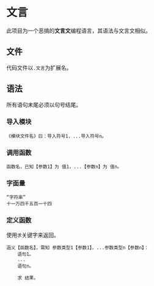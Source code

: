 # 文言

此项目为一个恶搞的**文言文**编程语言，其语法与文言文相似。

## 文件

代码文件以`.文言`为扩展名。

## 语法

所有语句末尾必须以句号结尾。

### 导入模块

```plain
《模块文件名》曰：导入符号1，...导入符号n。
```

### 调用函数

```plain
函数名，已知【参数1】为 值1，...【参数n】为 值n。
```

### 字面量

```plain
“字符串”
十一万四千五百一十四
```

### 定义函数

使用`求`关键字来返回。

```plain
涵义【函数名】，需知 参数类型1【参数1】，...参数类型n【参数n】：
    语句1。
    ...
    语句n。

    求 结果。
```
